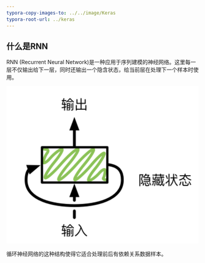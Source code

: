 ```yaml
---
typora-copy-images-to: ../../image/Keras
typora-root-url: ../keras
---
```


## 什么是RNN

RNN (Recurrent Neural Network)是一种应用于序列建模的神经网络。这里每一层不仅输出给下一层，同时还输出一个隐含状态，给当前层在处理下一个样本时使用。

![image-20200326150459410](/../../image/Keras/RNN.png)

循环神经网络的这种结构使得它适合处理前后有依赖关系数据样本。

